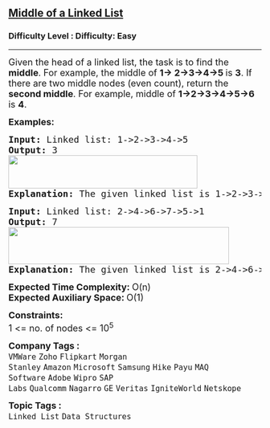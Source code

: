 <h2><a href="https://www.geeksforgeeks.org/problems/finding-middle-element-in-a-linked-list/1">Middle of a Linked List</a></h2><h3>Difficulty Level : Difficulty: Easy</h3><hr><div class="problems_problem_content__Xm_eO"><p><span style="font-size: 18px;">Given the head of a linked list, the task is to find the <strong>middle</strong>. For example, the middle of <strong>1-&gt; 2-&gt;3-&gt;4-&gt;5 </strong>is <strong>3</strong>. If there are two middle nodes (even count), return the <strong>second middle</strong>. For example, middle of <strong>1-&gt;2-&gt;3-&gt;4-&gt;5-&gt;6</strong> is <strong>4</strong>.</span></p>
<p><strong><span style="font-size: 18px;">Examples:</span></strong></p>
<pre style="position: relative;"><strong><span style="font-size: 18px;">Input: </span></strong><span style="font-size: 18px;">Linked list: 1-&gt;2-&gt;3-&gt;4-&gt;5
<strong>Output: </strong>3<br><img src="https://media.geeksforgeeks.org/img-practice/prod/addEditProblem/700171/Web/Other/blobid0_1721970743.png" width="376" height="66"><br><strong>Explanation:</strong> The given linked list is </span><span style="font-size: 18px;">1-&gt;2-&gt;3-&gt;4-&gt;5 and its m</span><span style="font-size: 18px;">iddle is 3.</span>
<div class="open_grepper_editor" title="Edit &amp; Save To Grepper"></div></pre>
<pre style="position: relative;"><strong><span style="font-size: 18px;">Input: </span></strong><span style="font-size: 18px;">Linked list: 2-&gt;4-&gt;6-&gt;7-&gt;5-&gt;1
<strong>Output: </strong>7 <br><img src="https://media.geeksforgeeks.org/img-practice/prod/addEditProblem/700171/Web/Other/blobid1_1721970760.png" width="439" height="74"><br><strong>Explanation:</strong> The given linked list is </span><span style="font-size: 18px;">2-&gt;4-&gt;6-&gt;7-&gt;5-&gt;1 and its middle </span><span style="font-size: 18px;">is 7.</span>
<div class="open_grepper_editor" title="Edit &amp; Save To Grepper"></div></pre>
<p><span style="font-size: 18px;"><strong>Expected Time Complexity:&nbsp;</strong>O(n)<br><strong>Expected Auxiliary Space:&nbsp;</strong>O(1)</span></p>
<p><span style="font-size: 18px;"><strong>Constraints:</strong><br>1 &lt;= no. of nodes &lt;= 10<sup>5</sup></span></p></div><p><span style=font-size:18px><strong>Company Tags : </strong><br><code>VMWare</code>&nbsp;<code>Zoho</code>&nbsp;<code>Flipkart</code>&nbsp;<code>Morgan Stanley</code>&nbsp;<code>Amazon</code>&nbsp;<code>Microsoft</code>&nbsp;<code>Samsung</code>&nbsp;<code>Hike</code>&nbsp;<code>Payu</code>&nbsp;<code>MAQ Software</code>&nbsp;<code>Adobe</code>&nbsp;<code>Wipro</code>&nbsp;<code>SAP Labs</code>&nbsp;<code>Qualcomm</code>&nbsp;<code>Nagarro</code>&nbsp;<code>GE</code>&nbsp;<code>Veritas</code>&nbsp;<code>IgniteWorld</code>&nbsp;<code>Netskope</code>&nbsp;<br><p><span style=font-size:18px><strong>Topic Tags : </strong><br><code>Linked List</code>&nbsp;<code>Data Structures</code>&nbsp;